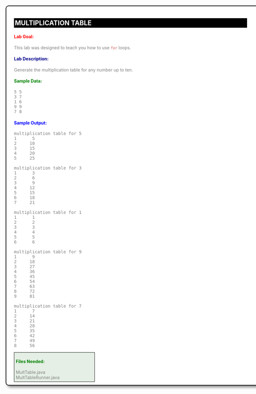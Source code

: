 <style>
* {width: 800px; color: grey;}
#body {background-color: rgb(255, 255, 255); padding: 10px 25px; border: 2px solid black; box-shadow: 5px 5px 10px; border-radius: 10px;} 
#goal, #desc {white-space: normal; width: 750px;} 
pre {width: 600px;}
code {color: indianred;}
#title {background-color: black; color: white; width: 750px; padding: 3px;} 
#goalHead {color: red;}
#descHead {color: darkblue;} 
#dataHead {color: green;} 
#outHead {color: blue;} 
#algoHead {color: blue;}
#filesBox {width: 250px; border: 1px solid black; padding: 0 5px 5px 5px; background-color: rgba(0, 100, 0, 0.1);} 
#filesHead {color: green;} 
</style>
<div id='body'>
<h2 id='title'>
MULTIPLICATION TABLE
</h2>
<h4 id='goalHead'>Lab Goal:</h4>
<div id='goal'>
This lab was designed to teach you how to use <code>for</code> loops.
</div>
<h4 id='descHead'>Lab Description:</h4>
<div id='desc'>
Generate the multiplication table for any number up to ten.
</div>
<h4 id='dataHead'>Sample Data:</h4>
<pre>
5 5
3 7
1 6
9 9
7 8
</pre>
<h4 id='outHead'>Sample Output:</h4>
<pre>
multiplication table for 5
1      5
2     10
3     15
4     20
5     25
&nbsp;
multiplication table for 3 
1      3
2      6
3      9
4     12
5     15
6     18
7     21
&nbsp;
multiplication table for 1 
1      1
2      2
3      3
4      4 
5      5 
6      6
&nbsp;
multiplication table for 9 
1      9
2     18
3     27
4     36
5     45
6     54
7     63
8     72
9     81
&nbsp;
multiplication table for 7 
1      7
2     14
3     21
4     28
5     35
6     42
7     49
8     56
</pre>
<div id='filesBox'><h4 id='filesHead'>Files Needed:</h4>
MultTable.java<br />
MultTableRunner.java
</div>
</div>
<br /><br />
